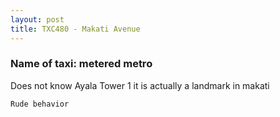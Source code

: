 ```yaml
---
layout: post
title: TXC480 - Makati Avenue
---
```


### Name of taxi: metered metro 

Does not know Ayala Tower 1 it is actually a landmark in makati

```Rude behavior```
